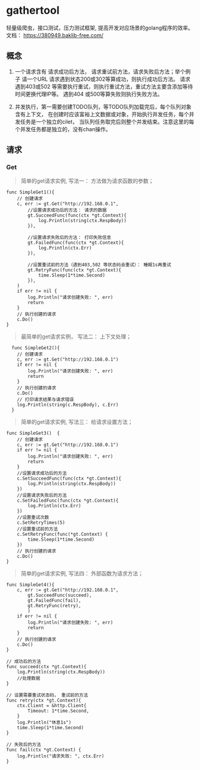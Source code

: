 # gathertool
轻量级爬虫，接口测试，压力测试框架, 提高开发对应场景的golang程序的效率。
文档： https://380949.baklib-free.com/

## 概念
1. 一个请求含有 请求成功后方法， 请求重试前方法，请求失败后方法；举个例子 
 请一个URL  请求遇到状态200或302等算成功，则执行成功后方法。  请求遇到403或502
 等需要执行重试，则执行重试方法，重试方法主要含添加等待时间更换代理IP等。 遇到404
 或500等算失败则执行失败方法。
 
2. 并发执行，第一需要创建TODO队列，等TODO队列加载完后，每个队列对象含有上下文，
在创建时应该富裕上文数据或对象，开始执行并发任务，每个并发任务是一个独立的cilet，
当队列任务取完后则整个并发结束。注意这里的每个并发任务都是独立的，没有chan操作。


## 请求
### Get
> 简单的get请求实例, 写法一： 方法做为请求函数的参数；
```golang
func SimpleGet1(){
	// 创建请求
	c, err := gt.Get("http://192.168.0.1",
		//设置请求成功后的方法： 请求的数据
		gt.SucceedFunc(func(ctx *gt.Context){
			log.Println(string(ctx.RespBody))
		}),

		//设置请求失败后的方法： 打印失败信息
		gt.FailedFunc(func(ctx *gt.Context){
			log.Println(ctx.Err)
		}),

		//设置重试前的方法（遇到403,502 等状态码会重试）： 睡眠1s再重试
		gt.RetryFunc(func(ctx *gt.Context){
			time.Sleep(1*time.Second)
		}),
	)
	if err != nil {
		log.Println("请求创建失败: ", err)
		return
	}
	// 执行创建的请求
	c.Do()
}
```

> 最简单的get请求实例， 写法二： 上下文处理；
```golang
  func SimpleGet2(){
  	// 创建请求
  	c, err := gt.Get("http://192.168.0.1")
  	if err != nil {
  		log.Println("请求创建失败: ", err)
  		return
  	}
  	// 执行创建的请求
  	c.Do()
  	// 打印请求结果与请求错误
  	log.Println(string(c.RespBody), c.Err)
  }
```

> 简单的get请求实例, 写法三： 给请求设置方法；
```golang
func SimpleGet3()  {
	// 创建请求
	c, err := gt.Get("http://192.168.0.1")
	if err != nil {
		log.Println("请求创建失败: ", err)
		return
	}
	//设置请求成功后的方法
	c.SetSucceedFunc(func(ctx *gt.Context){
		log.Println(string(ctx.RespBody))
	})
	//设置请求失败后的方法
	c.SetFailedFunc(func(ctx *gt.Context){
		log.Println(ctx.Err)
	})
	//设置重试次数
	c.SetRetryTimes(5)
	//设置重试前的方法
	c.SetRetryFunc(func(*gt.Context) {
		time.Sleep(1*time.Second)
	})
	// 执行创建的请求
	c.Do()
}
```

> 简单的get请求实例, 写法四： 外部函数为请求方法；
```golang
func SimpleGet4(){
	c, err := gt.Get("http://192.168.0.1",
		gt.SucceedFunc(succeed),
		gt.FailedFunc(fail),
		gt.RetryFunc(retry),
		)
	if err != nil {
		log.Println("请求创建失败: ", err)
		return
	}
	// 执行创建的请求
	c.Do()
}

// 成功后的方法
func succeed(ctx *gt.Context){
	log.Println(string(ctx.RespBody))
	//处理数据
}

// 设置需要重试状态码， 重试前的方法
func retry(ctx *gt.Context){
	ctx.Client = &http.Client{
		Timeout: 1*time.Second,
	}
	log.Println("休息1s")
	time.Sleep(1*time.Second)
}

// 失败后的方法
func fail(ctx *gt.Context) {
	log.Println("请求失败: ", ctx.Err)
}
```
